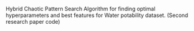 Hybrid Chaotic Pattern Search Algorithm for finding optimal hyperparameters and best features for Water potability dataset. (Second research paper code)
